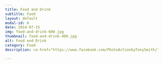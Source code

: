 ```yaml
---
title: Food and Drink
subtitle: Food
layout: default
modal-id: 6
date: 2014-07-15
img: food-and-drink-600.jpg
thumbnail: food-and-drink-400.jpg
alt: Food and Drink
category: Food
description: <a href="https://www.facebook.com/PhotoActionbyTonySmith/" target="_blank">Photo Credit Tony Smith</a><p>The Royal Oak provides a BBQ and a wide selection of drinks.  We will also be selling homemade cakes and ice-creams to raise money for charity.</p>

---
```

